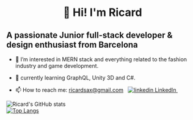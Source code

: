 <h1 align="center">
   👋 Hi! I'm Ricard
</h1>

## A passionate Junior full-stack developer & design enthusiast from Barcelona
- 👀 I’m interested in MERN stack and everything related to the fashion industry and game development. 
- 🌱 currently learning GraphQL, Unity 3D and C#.



- <p>
  📫 How to reach me:
  <a href=" ricardsax@gmail.com" rel="nofollow noreferrer">
  ricardsax@gmail.com</a> &nbsp; 
  <a href="https://www.linkedin.com/[removed]" rel="nofollow noreferrer">
    <img src="https://i.stack.imgur.com/gVE0j.png" alt="linkedin"> LinkedIn
  </a> &nbsp; 
</p>
  
 ![Ricard's GitHub stats](https://github-readme-stats.vercel.app/api?username=RicardVillalba&count_private=true&hide=contribs,prs&show_icons=true&theme=dark)<br />
[![Top Langs](https://github-readme-stats.vercel.app/api/top-langs/?username=anuraghazra&langs_count=6&layout=compact&hide=rust,shell)](https://github.com/anuraghazra/github-readme-stats)



